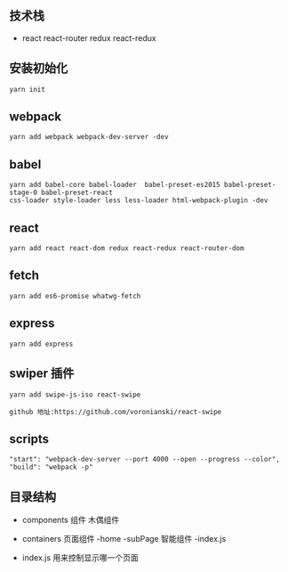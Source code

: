 ## 技术栈

- react react-router redux react-redux

## 安装初始化
```
yarn init
```
## webpack

```
yarn add webpack webpack-dev-server -dev
```
## babel
```
yarn add babel-core babel-loader  babel-preset-es2015 babel-preset-stage-0 babel-preset-react
css-loader style-loader less less-loader html-webpack-plugin -dev
```
## react
```
yarn add react react-dom redux react-redux react-router-dom
```
## fetch
```
yarn add es6-promise whatwg-fetch
```
## express
```
yarn add express
```
## swiper 插件
```
yarn add swipe-js-iso react-swipe

github 地址:https://github.com/voronianski/react-swipe
```

## scripts
```
"start": "webpack-dev-server --port 4000 --open --progress --color",
"build": "webpack -p"
```
## 目录结构
- components 组件 木偶组件

- containers 页面组件
    -home
        -subPage 智能组件
        -index.js


- index.js 用来控制显示哪一个页面







